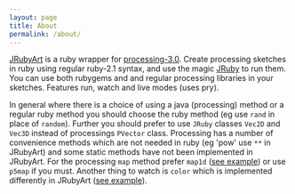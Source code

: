 ```yaml
---
layout: page
title: About
permalink: /about/
---
```


[JRubyArt][jruby_art] is a ruby wrapper for [processing-3.0][processing]. Create processing sketches in ruby using regular ruby-2.1 syntax, and use the magic [JRuby][jruby] to run them. You can use both rubygems and and regular processing libraries in your sketches. Features run, watch and live modes (uses pry).

In general where there is a choice of using a java (processing) method or a regular ruby method you should choose the ruby method (eg use `rand` in place of `random`). Further you should prefer to use `JRuby` classes `Vec2D` and `Vec3D` instead of processings `PVector` class. Processing has a number of convenience methods which are not needed in ruby (eg 'pow' use `**` in JRubyArt) and some static methods have not been implemented in JRubyArt. For the processing `map` method prefer `map1d` ([see example][map1d]) or use `p5map` if you must. Another thing to watch is `color` which is implemented differently in JRubyArt ([see example][color]).
  
[jruby]: http://jruby.org
[processing]: https://processing.org

[jruby_art]: https://ruby-processing.github.io/index.html
[color]: https://github.com/ruby-processing/samples4ruby-processing3/blob/master/processing_app/basics/color/creating.rb
[map1d]: https://github.com/ruby-processing/samples4ruby-processing3/blob/master/processing_app/basics/arrays/array.rb